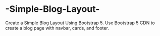 # -Simple-Blog-Layout-
 Create a Simple Blog Layout Using Bootstrap 5.
 Use Bootstrap 5 CDN to create a blog page with navbar, cards, and footer.
